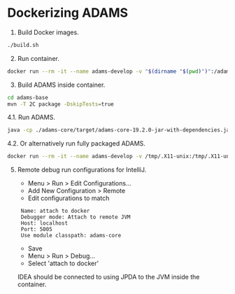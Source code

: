 # Dockerizing ADAMS

1. Build Docker images.
```bash
./build.sh
```

2. Run container.
```bash
docker run --rm -it --name adams-develop -v "$(dirname "$(pwd)")":/adams -v "${HOME}":/home/adams -v /tmp/.X11-unix:/tmp/.X11-unix -e DISPLAY=${DISPLAY} -p 127.0.0.1:5005:5005 adams/develop:builder
```

3. Build ADAMS inside container.
```bash
cd adams-base
mvn -T 2C package -DskipTests=true
```

4.1. Run ADAMS.
```bash
java -cp ./adams-core/target/adams-core-19.2.0-jar-with-dependencies.jar -adams.gui.Main
```

4.2. Or alternatively run fully packaged ADAMS.
```bash
docker run --rm -it --name adams-develop -v /tmp/.X11-unix:/tmp/.X11-unix -e DISPLAY=${DISPLAY} adams/base:latest
``` 

5. Remote debug run configurations for IntelliJ.

    - Menu > Run > Edit Configurations...
    - Add New Configuration > Remote
    - Edit configurations to match
    ```
     Name: attach to docker
     Debugger mode: Attach to remote JVM
     Host: localhost
     Port: 5005
     Use module classpath: adams-core
     ```
    - Save
    - Menu > Run > Debug...
    - Select 'attach to docker'
    
    IDEA should be connected to using JPDA to the JVM inside the container.